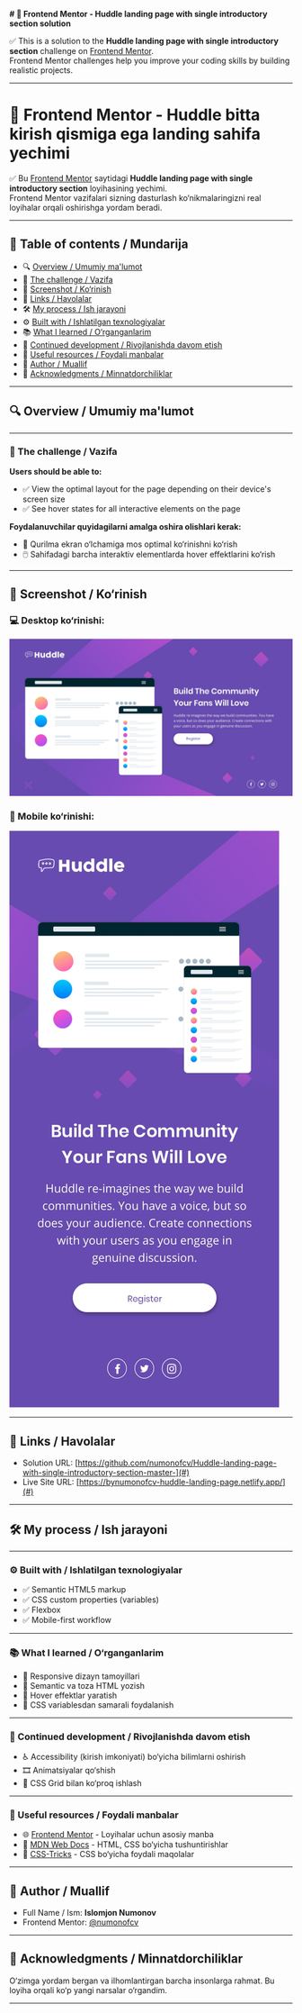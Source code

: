 **# 📌 Frontend Mentor - Huddle landing page with single introductory section solution**

✅ This is a solution to the **Huddle landing page with single introductory section** challenge on [Frontend Mentor](https://www.frontendmentor.io/challenges/huddle-landing-page-with-a-single-introductory-section-B_2Wvxgi0).  
Frontend Mentor challenges help you improve your coding skills by building realistic projects.

---

# 📌 Frontend Mentor - Huddle bitta kirish qismiga ega landing sahifa yechimi

✅ Bu [Frontend Mentor](https://www.frontendmentor.io/challenges/huddle-landing-page-with-a-single-introductory-section-B_2Wvxgi0) saytidagi **Huddle landing page with single introductory section** loyihasining yechimi.  
Frontend Mentor vazifalari sizning dasturlash ko‘nikmalaringizni real loyihalar orqali oshirishga yordam beradi.

---

## 📂 Table of contents / Mundarija

- 🔍 [Overview / Umumiy ma'lumot](#-overview--umumiy-malumot)
- 🎯 [The challenge / Vazifa](#-the-challenge--vazifa)
- 📸 [Screenshot / Ko‘rinish](#-screenshot--korinish)
- 🔗 [Links / Havolalar](#-links--havolalar)
- 🛠️ [My process / Ish jarayoni](#-my-process--ish-jarayoni)
- ⚙️ [Built with / Ishlatilgan texnologiyalar](#-built-with--ishlatilgan-texnologiyalar)
- 📚 [What I learned / O‘rganganlarim](#-what-i-learned--organganlarim)
- 🚀 [Continued development / Rivojlanishda davom etish](#-continued-development--rivojlanishda-davom-etish)
- 📎 [Useful resources / Foydali manbalar](#-useful-resources--foydali-manbalar)
- 👤 [Author / Muallif](#-author--muallif)
- 🙏 [Acknowledgments / Minnatdorchiliklar](#-acknowledgments--minnatdorchiliklar)

---

## 🔍 Overview / Umumiy ma'lumot

---

### 🎯 The challenge / Vazifa

**Users should be able to:**

- ✅ View the optimal layout for the page depending on their device's screen size  
- ✅ See hover states for all interactive elements on the page

**Foydalanuvchilar quyidagilarni amalga oshira olishlari kerak:**

- 📱 Qurilma ekran o‘lchamiga mos optimal ko‘rinishni ko‘rish  
- 🖱️ Sahifadagi barcha interaktiv elementlarda hover effektlarini ko‘rish

---

## 📸 Screenshot / Ko‘rinish

### 💻 Desktop ko‘rinishi:
![Desktop design](./design/desktop-design.jpg)

### 📱 Mobile ko‘rinishi:
![Mobile design](./design/mobile-design.jpg)

---

## 🔗 Links / Havolalar

- Solution URL: [https://github.com/numonofcv/Huddle-landing-page-with-single-introductory-section-master-](#)
- Live Site URL: [https://bynumonofcv-huddle-landing-page.netlify.app/](#)

---

## 🛠️ My process / Ish jarayoni

---

### ⚙️ Built with / Ishlatilgan texnologiyalar

- ✅ Semantic HTML5 markup
- ✅ CSS custom properties (variables)
- ✅ Flexbox
- ✅ Mobile-first workflow

---

### 📚 What I learned / O‘rganganlarim

- 🔹 Responsive dizayn tamoyillari
- 🔹 Semantic va toza HTML yozish
- 🔹 Hover effektlar yaratish
- 🔹 CSS variablesdan samarali foydalanish

---

### 🚀 Continued development / Rivojlanishda davom etish

- ♿ Accessibility (kirish imkoniyati) bo‘yicha bilimlarni oshirish
- 🎞️ Animatsiyalar qo‘shish
- 🧩 CSS Grid bilan ko‘proq ishlash

---

### 📎 Useful resources / Foydali manbalar

- 🌐 [Frontend Mentor](https://www.frontendmentor.io) - Loyihalar uchun asosiy manba
- 📖 [MDN Web Docs](https://developer.mozilla.org) - HTML, CSS bo‘yicha tushuntirishlar
- 📰 [CSS-Tricks](https://css-tricks.com) - CSS bo‘yicha foydali maqolalar

---

## 👤 Author / Muallif

- Full Name / Ism: **Islomjon Numonov**
- Frontend Mentor: [@numonofcv](https://www.frontendmentor.io/profile/numonofcv)

---

## 🙏 Acknowledgments / Minnatdorchiliklar

O‘zimga yordam bergan va ilhomlantirgan barcha insonlarga rahmat. Bu loyiha orqali ko‘p yangi narsalar o‘rgandim.

---

